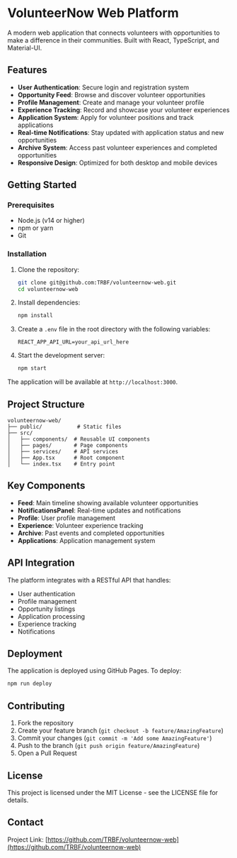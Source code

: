 # VolunteerNow Web Platform

A modern web application that connects volunteers with opportunities to make a difference in their communities. Built with React, TypeScript, and Material-UI.

## Features

- **User Authentication**: Secure login and registration system
- **Opportunity Feed**: Browse and discover volunteer opportunities
- **Profile Management**: Create and manage your volunteer profile
- **Experience Tracking**: Record and showcase your volunteer experiences
- **Application System**: Apply for volunteer positions and track applications
- **Real-time Notifications**: Stay updated with application status and new opportunities
- **Archive System**: Access past volunteer experiences and completed opportunities
- **Responsive Design**: Optimized for both desktop and mobile devices

## Getting Started

### Prerequisites

- Node.js (v14 or higher)
- npm or yarn
- Git

### Installation

1. Clone the repository:
   ```bash
   git clone git@github.com:TRBF/volunteernow-web.git
   cd volunteernow-web
   ```

2. Install dependencies:
   ```bash
   npm install
   ```

3. Create a `.env` file in the root directory with the following variables:
   ```
   REACT_APP_API_URL=your_api_url_here
   ```

4. Start the development server:
   ```bash
   npm start
   ```

The application will be available at `http://localhost:3000`.

## Project Structure

```
volunteernow-web/
├── public/           # Static files
├── src/
│   ├── components/  # Reusable UI components
│   ├── pages/       # Page components
│   ├── services/    # API services
│   ├── App.tsx      # Root component
│   └── index.tsx    # Entry point
```

## Key Components

- **Feed**: Main timeline showing available volunteer opportunities
- **NotificationsPanel**: Real-time updates and notifications
- **Profile**: User profile management
- **Experience**: Volunteer experience tracking
- **Archive**: Past events and completed opportunities
- **Applications**: Application management system

## API Integration

The platform integrates with a RESTful API that handles:
- User authentication
- Profile management
- Opportunity listings
- Application processing
- Experience tracking
- Notifications

## Deployment

The application is deployed using GitHub Pages. To deploy:

```bash
npm run deploy
```

## Contributing

1. Fork the repository
2. Create your feature branch (`git checkout -b feature/AmazingFeature`)
3. Commit your changes (`git commit -m 'Add some AmazingFeature'`)
4. Push to the branch (`git push origin feature/AmazingFeature`)
5. Open a Pull Request

## License

This project is licensed under the MIT License - see the LICENSE file for details.

## Contact

Project Link: [https://github.com/TRBF/volunteernow-web](https://github.com/TRBF/volunteernow-web)
